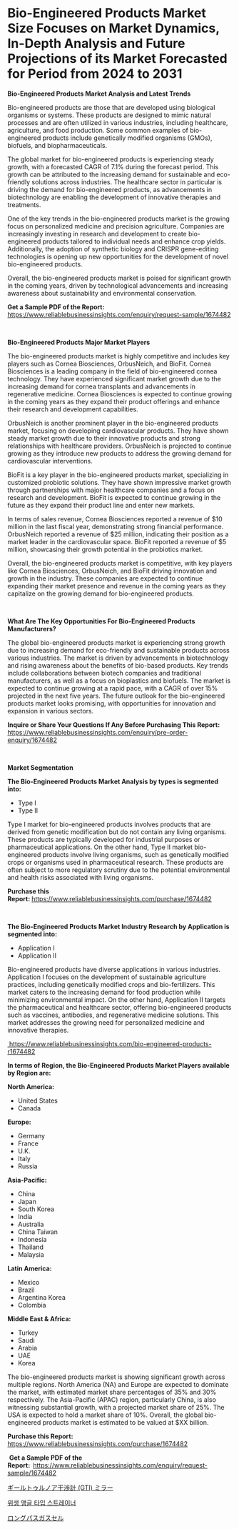 <p><h1>Bio-Engineered Products Market Size Focuses on Market Dynamics, In-Depth Analysis and Future Projections of its Market Forecasted for Period from 2024 to 2031</h1></p><p><strong>Bio-Engineered Products Market Analysis and Latest Trends</strong></p>
<p><p>Bio-engineered products are those that are developed using biological organisms or systems. These products are designed to mimic natural processes and are often utilized in various industries, including healthcare, agriculture, and food production. Some common examples of bio-engineered products include genetically modified organisms (GMOs), biofuels, and biopharmaceuticals.</p><p>The global market for bio-engineered products is experiencing steady growth, with a forecasted CAGR of 7.1% during the forecast period. This growth can be attributed to the increasing demand for sustainable and eco-friendly solutions across industries. The healthcare sector in particular is driving the demand for bio-engineered products, as advancements in biotechnology are enabling the development of innovative therapies and treatments.</p><p>One of the key trends in the bio-engineered products market is the growing focus on personalized medicine and precision agriculture. Companies are increasingly investing in research and development to create bio-engineered products tailored to individual needs and enhance crop yields. Additionally, the adoption of synthetic biology and CRISPR gene-editing technologies is opening up new opportunities for the development of novel bio-engineered products.</p><p>Overall, the bio-engineered products market is poised for significant growth in the coming years, driven by technological advancements and increasing awareness about sustainability and environmental conservation.</p></p>
<p><strong>Get a Sample PDF of the Report:&nbsp;</strong> <a href="https://www.reliablebusinessinsights.com/enquiry/request-sample/1674482">https://www.reliablebusinessinsights.com/enquiry/request-sample/1674482</a></p>
<p>&nbsp;</p>
<p><strong>Bio-Engineered Products Major Market Players</strong></p>
<p><p>The bio-engineered products market is highly competitive and includes key players such as Cornea Biosciences, OrbusNeich, and BioFit. Cornea Biosciences is a leading company in the field of bio-engineered cornea technology. They have experienced significant market growth due to the increasing demand for cornea transplants and advancements in regenerative medicine. Cornea Biosciences is expected to continue growing in the coming years as they expand their product offerings and enhance their research and development capabilities.</p><p>OrbusNeich is another prominent player in the bio-engineered products market, focusing on developing cardiovascular products. They have shown steady market growth due to their innovative products and strong relationships with healthcare providers. OrbusNeich is projected to continue growing as they introduce new products to address the growing demand for cardiovascular interventions.</p><p>BioFit is a key player in the bio-engineered products market, specializing in customized probiotic solutions. They have shown impressive market growth through partnerships with major healthcare companies and a focus on research and development. BioFit is expected to continue growing in the future as they expand their product line and enter new markets.</p><p>In terms of sales revenue, Cornea Biosciences reported a revenue of $10 million in the last fiscal year, demonstrating strong financial performance. OrbusNeich reported a revenue of $25 million, indicating their position as a market leader in the cardiovascular space. BioFit reported a revenue of $5 million, showcasing their growth potential in the probiotics market.</p><p>Overall, the bio-engineered products market is competitive, with key players like Cornea Biosciences, OrbusNeich, and BioFit driving innovation and growth in the industry. These companies are expected to continue expanding their market presence and revenue in the coming years as they capitalize on the growing demand for bio-engineered products.</p></p>
<p>&nbsp;</p>
<p><strong>What Are The Key Opportunities For Bio-Engineered Products Manufacturers?</strong></p>
<p><p>The global bio-engineered products market is experiencing strong growth due to increasing demand for eco-friendly and sustainable products across various industries. The market is driven by advancements in biotechnology and rising awareness about the benefits of bio-based products. Key trends include collaborations between biotech companies and traditional manufacturers, as well as a focus on bioplastics and biofuels. The market is expected to continue growing at a rapid pace, with a CAGR of over 15% projected in the next five years. The future outlook for the bio-engineered products market looks promising, with opportunities for innovation and expansion in various sectors.</p></p>
<p><strong>Inquire or Share Your Questions If Any Before Purchasing This Report:</strong> <a href="https://www.reliablebusinessinsights.com/enquiry/pre-order-enquiry/1674482">https://www.reliablebusinessinsights.com/enquiry/pre-order-enquiry/1674482</a></p>
<p>&nbsp;</p>
<p><strong>Market Segmentation</strong></p>
<p><strong>The Bio-Engineered Products Market Analysis by types is segmented into:</strong></p>
<p><ul><li>Type I</li><li>Type II</li></ul></p>
<p><p>Type I market for bio-engineered products involves products that are derived from genetic modification but do not contain any living organisms. These products are typically developed for industrial purposes or pharmaceutical applications. On the other hand, Type II market bio-engineered products involve living organisms, such as genetically modified crops or organisms used in pharmaceutical research. These products are often subject to more regulatory scrutiny due to the potential environmental and health risks associated with living organisms.</p></p>
<p><strong>Purchase this Report:&nbsp;</strong><a href="https://www.reliablebusinessinsights.com/purchase/1674482">https://www.reliablebusinessinsights.com/purchase/1674482</a></p>
<p>&nbsp;</p>
<p><strong>The Bio-Engineered Products Market Industry Research by Application is segmented into:</strong></p>
<p><ul><li>Application I</li><li>Application II</li></ul></p>
<p><p>Bio-engineered products have diverse applications in various industries. Application I focuses on the development of sustainable agriculture practices, including genetically modified crops and bio-fertilizers. This market caters to the increasing demand for food production while minimizing environmental impact. On the other hand, Application II targets the pharmaceutical and healthcare sector, offering bio-engineered products such as vaccines, antibodies, and regenerative medicine solutions. This market addresses the growing need for personalized medicine and innovative therapies.</p></p>
<p><a href="https://www.reliablebusinessinsights.com/bio-engineered-products-r1674482">&nbsp;https://www.reliablebusinessinsights.com/bio-engineered-products-r1674482</a></p>
<p><strong>In terms of Region, the Bio-Engineered Products Market Players available by Region are:</strong></p>
<p>
    <p> <strong> North America: </strong>
        <ul>
            <li>United States</li>
            <li>Canada</li>
        </ul>
        </p> 
    <p> <strong> Europe: </strong>
        <ul>
            <li>Germany</li>
            <li>France</li>
            <li>U.K.</li>
            <li>Italy</li>
            <li>Russia</li>
        </ul>
        </p> 
    <p> <strong> Asia-Pacific: </strong>
        <ul>
            <li>China</li>
            <li>Japan</li>
            <li>South Korea</li>
            <li>India</li>
            <li>Australia</li>
            <li>China Taiwan</li>
            <li>Indonesia</li>
            <li>Thailand</li>
            <li>Malaysia</li>
        </ul>
        </p> 
    <p> <strong> Latin America: </strong>
        <ul>
            <li>Mexico</li>
            <li>Brazil</li>
            <li>Argentina Korea</li>
            <li>Colombia</li>
        </ul>
        </p> 
    <p> <strong> Middle East & Africa: </strong>
        <ul>
            <li>Turkey</li>
            <li>Saudi</li>
            <li>Arabia</li>
            <li>UAE</li>
            <li>Korea</li>
        </ul>
    </p>
    </p>
<p><p>The bio-engineered products market is showing significant growth across multiple regions. North America (NA) and Europe are expected to dominate the market, with estimated market share percentages of 35% and 30% respectively. The Asia-Pacific (APAC) region, particularly China, is also witnessing substantial growth, with a projected market share of 25%. The USA is expected to hold a market share of 10%. Overall, the global bio-engineered products market is estimated to be valued at $XX billion.</p></p>
<p><strong>Purchase this Report: </strong><a href="https://www.reliablebusinessinsights.com/purchase/1674482">https://www.reliablebusinessinsights.com/purchase/1674482</a></p>
<p>&nbsp;<strong>Get a Sample PDF of the Report:&nbsp;&nbsp;</strong><a href="https://www.reliablebusinessinsights.com/enquiry/request-sample/1674482">https://www.reliablebusinessinsights.com/enquiry/request-sample/1674482</a></p>
<p><strong></strong></p>
<p><p><a href="https://github.com/alyle7648/Market-Research-Report-List-1/blob/main/8365536107014.md">ギールトゥルノア干渉計 (GTI) ミラー</a></p><p><a href="https://github.com/KellyLyncyh543964/Market-Research-Report-List-2/blob/main/2044058100946.md">위생 앵글 타입 스트레이너</a></p><p><a href="https://github.com/leigh4852023/Market-Research-Report-List-1/blob/main/5940941107015.md">ロングパスガスセル</a></p></p>